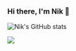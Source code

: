 ### Hi there, I'm Nik 👋
![Nik's GitHub stats](https://github-readme-stats-sigma-five.vercel.app/api?username=nek-to&theme=radical&show_icons=true)

<a href="https://github.com/nek-to/KKOApp">
  <img align="center" src="https://github-readme-stats-sigma-five.vercel.app/api/pin/?username=nek-to&repo=KKOApp&theme=radical&description" />
</a>
<!--
**nek-to/nek-to** is a ✨ _special_ ✨ repository because its `README.md` (this file) appears on your GitHub profile.

Here are some ideas to get you started:

- 🔭 I’m currently working on ...
- 🌱 I’m currently learning ...
- 👯 I’m looking to collaborate on ...
- 🤔 I’m looking for help with ...
- 💬 Ask me about ...
- 📫 How to reach me: ...
- 😄 Pronouns: ...
- ⚡ Fun fact: ...
-->
